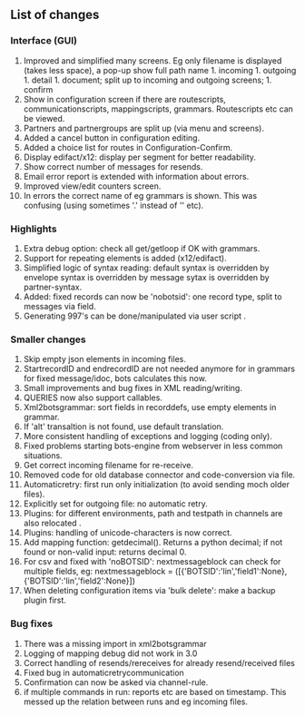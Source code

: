 ## List of changes ##

### Interface (GUI) ###
  1. Improved and simplified many screens. Eg only filename is displayed (takes less space), a pop-up show full path name
    1. incoming
    1. outgoing
    1. detail
    1. document; split up to incoming and outgoing screens;
    1. confirm
  1. Show in configuration screen if there are routescripts, communicationscripts, mappingscripts, grammars. Routescripts etc can be viewed.
  1. Partners and partnergroups are split up (via menu and screens).
  1. Added a cancel button in configuration editing.
  1. Added a choice list for routes in Configuration-Confirm.
  1. Display edifact/x12: display per segment for better readability.
  1. Show correct number of messages for resends.
  1. Email error report is extended with information about errors.
  1. Improved view/edit counters screen.
  1. In errors the correct name of eg grammars is shown. This was confusing (using sometimes '.' instead of '\' etc).

### Highlights ###
  1. Extra debug option: check all get/getloop if OK with grammars.
  1. Support for repeating elements is added (x12/edifact).
  1. Simplified logic of syntax reading: default syntax is overridden by envelope syntax is overridden by message sytax is overridden by partner-syntax.
  1. Added: fixed records can now be 'nobotsid': one record type, split to messages via field.
  1. Generating 997's can be done/manipulated via user script .

### Smaller changes ###
  1. Skip empty json elements in incoming files.
  1. StartrecordID and endrecordID are not needed anymore for in grammars for fixed message/idoc, bots calculates this now.
  1. Small improvements and bug fixes in XML reading/writing.
  1. QUERIES now also support callables.
  1. Xml2botsgrammar: sort fields in recorddefs, use empty elements in grammar.
  1. If 'alt' transaltion is not found, use default translation.
  1. More consistent handling of exceptions and logging (coding only).
  1. Fixed problems starting bots-engine from webserver in less common situations.
  1. Get correct incoming filename for re-receive.
  1. Removed code for old database connector and code-conversion via file.
  1. Automaticretry: first run only initialization (to avoid sending moch older files).
  1. Explicitly set for outgoing file: no automatic retry.
  1. Plugins: for different environments, path and testpath in channels are also relocated .
  1. Plugins: handling of unicode-characters is now correct.
  1. Add mapping function: getdecimal(). Returns a python decimal; if not found or non-valid input: returns decimal 0.
  1. For csv and fixed with 'noBOTSID': nextmessageblock can check for multiple fields, eg: nextmessageblock = ([{'BOTSID':'lin','field1':None},{'BOTSID':'lin','field2':None}])
  1. When deleting configuration items via 'bulk delete': make a backup plugin first.



### Bug fixes ###
  1. There was a missing import in xml2botsgrammar
  1. Logging of mapping debug did not work in 3.0
  1. Correct handling of resends/rereceives for already resend/received files
  1. Fixed bug in automaticretrycommunication
  1. Confirmation can now be asked via channel-rule.
  1. if multiple commands in run: reports etc are based on timestamp. This messed up the relation between runs and eg incoming files.